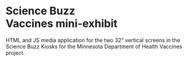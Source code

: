# Science Buzz<br>Vaccines mini-exhibit

HTML and JS media application for the two 32" vertical screens in the Science
Buzz Kiosks for the Minnesota Department of Health Vaccines project.
